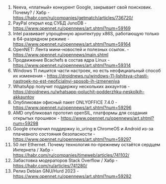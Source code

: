 1. Neeva, «платный» конкурент Google, закрывает свой поисковик. Почему? / Хабр - https://habr.com/ru/companies/getmatch/articles/736720/
1. PayPal открыл код СУБД JunoDB - https://www.opennet.ru/opennews/art.shtml?num=59169
1. Intel развивает упрощённую архитектуру x86S, работающую только в 64-разрядном режиме - https://www.opennet.ru/opennews/art.shtml?num=59164
1. OpenNET: Лента мини-новостей и полезных ссылок. - https://www.opennet.ru/opennews/main.shtml
1. Продвижение Bcachefs в состав ядра Linux - https://www.opennet.ru/opennews/art.shtml?num=59314
1. Windows 11 лишится части настроек, но есть неофициальный способ их изменения - https://droidnews.ru/windows-11-lishitsya-chasti-nastroek-no-est-neoficialnyj-sposob-ih-izmeneniya
1. WhatsApp получит поддержку нескольких аккаунтов - https://droidnews.ru/whatsapp-poluchit-podderzhku-neskolkih-akkauntov
1. Опубликован офисный пакет ONLYOFFICE 7.4.0 - https://www.opennet.ru/opennews/art.shtml?num=59296
1. AMD опубликовал прототип openSIL, платформы для создания открытых прошивок - https://www.opennet.ru/opennews/art.shtml?num=59298
1. Google отключил поддержку io_uring в ChromeOS и Android из-за плачевного состояния безопасности - https://www.opennet.ru/opennews/art.shtml?num=59297
1. 50 лет Ethernet. Почему технология по-прежнему остаётся сердцем Интернета / Хабр - https://habr.com/ru/companies/timeweb/articles/741102/
1. Забастовка модераторов Stack Overflow / Хабр - https://habr.com/ru/articles/741280/
1. Релиз Debian GNU/Hurd 2023 - https://www.opennet.ru/opennews/art.shtml?num=59282
